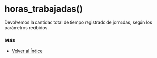 # horas_trabajadas()

Devolvemos la cantidad total de tiempo registrado de jornadas, según los parámetros recibidos. 

### Más

  * [Volver al Índice](./index.md)

